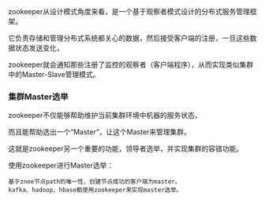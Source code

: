 zookeeper从设计模式角度来看，是一个基于观察者模式设计的分布式服务管理框架。

它负责存储和管理分布式系统都关心的数据，然后接受客户端的注册，一旦这些数据状态发送变化，

zookeeper就会通知那些注册了监控的观察者（客户端程序），从而实现类似集群中的Master-Slave管理模式。

### 集群Master选举
zookeeper不仅能够帮助维护当前集群环境中机器的服务状态，

而且能帮助选出一个“Master”，让这个Master来管理集群。

这就是zookeeper另一个重要的功能，领导者选举，并实现集群的容错功能。

使用zookeeper进行Master选举：

	基于znoe节点path的唯一性，创建节点成功的客户端为master。
	kafka、hadoop、hbase都使用zookeeper来实现master选举。
